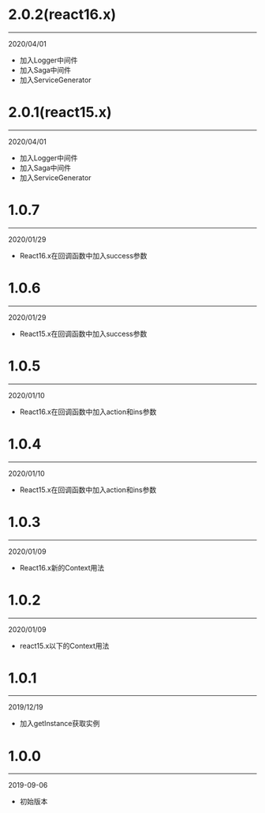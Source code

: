 # 2.0.2(react16.x)

***

2020/04/01

* 加入Logger中间件
* 加入Saga中间件
* 加入ServiceGenerator

# 2.0.1(react15.x)

***

2020/04/01

* 加入Logger中间件
* 加入Saga中间件
* 加入ServiceGenerator

# 1.0.7

***

2020/01/29

* React16.x在回调函数中加入success参数

# 1.0.6

***

2020/01/29

* React15.x在回调函数中加入success参数

# 1.0.5

***

2020/01/10

* React16.x在回调函数中加入action和ins参数

# 1.0.4

***

2020/01/10

* React15.x在回调函数中加入action和ins参数

# 1.0.3

***

2020/01/09

* React16.x新的Context用法

# 1.0.2

***

2020/01/09

* react15.x以下的Context用法

# 1.0.1

***

2019/12/19

* 加入getInstance获取实例

# 1.0.0

***

2019-09-06

* 初始版本
